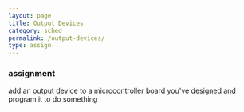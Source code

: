 ```yaml
---
layout: page
title: Output Devices
category: sched
permalink: /output-devices/
type: assign
---
```




### assignment
   add an output device to a microcontroller board you've designed and program it to do something
